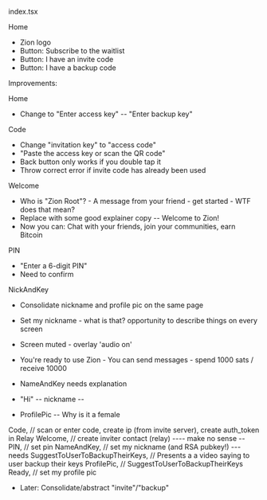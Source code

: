 index.tsx

Home

- Zion logo
- Button: Subscribe to the waitlist
- Button: I have an invite code
- Button: I have a backup code

Improvements:

Home

- Change to "Enter access key" -- "Enter backup key"

Code

- Change "invitation key" to "access code"
- "Paste the access key or scan the QR code"
- Back button only works if you double tap it
- Throw correct error if invite code has already been used

Welcome

- Who is "Zion Root"? - A message from your friend - get started - WTF does that mean?
- Replace with some good explainer copy -- Welcome to Zion!
- Now you can: Chat with your friends, join your communities, earn Bitcoin

PIN

- "Enter a 6-digit PIN"
- Need to confirm

NickAndKey

- Consolidate nickname and profile pic on the same page
- Set my nickname - what is that? opportunity to describe things on every screen

- Screen muted - overlay 'audio on'
- You're ready to use Zion - You can send messages - spend 1000 sats / receive 10000
- NameAndKey needs explanation
- "Hi" -- nickname --
- ProfilePic -- Why is it a female

Code, // scan or enter code, create ip (from invite server), create auth_token in Relay
Welcome, // create inviter contact (relay) ---- make no sense --
PIN, // set pin
NameAndKey, // set my nickname (and RSA pubkey!) --- needs
SuggestToUserToBackupTheirKeys, // Presents a a video saying to user backup their keys
ProfilePic, // SuggestToUserToBackupTheirKeys
Ready, // set my profile pic

- Later: Consolidate/abstract "invite"/"backup"
